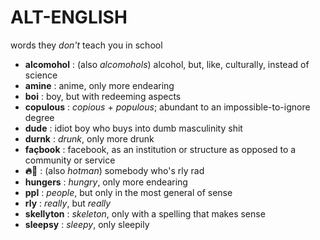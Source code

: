 # ALT-ENGLISH #

words they *don't* teach you in school

- **alcomohol** : (also _alcomohols_) alcohol, but, like, culturally, instead of science
- **amine** : anime, only more endearing
- **boi** : boy, but with redeeming aspects
- **copulous** : _copious_ + _populous_; abundant to an impossible-to-ignore degree
- **dude** : idiot boy who buys into dumb masculinity shit
- **durnk** : _drunk_, only more drunk
- **façbook** : facebook, as an institution or structure as opposed to a community or service
- **🔥🚶** : (also _hotman_) somebody who's rly rad
- **hungers** : _hungry_, only more endearing
- **ppl** : _people_, but only in the most general of sense
- **rly** : _really_, but *really*
- **skellyton** : _skeleton_, only with a spelling that makes sense
- **sleepsy** : _sleepy_, only sleepily
